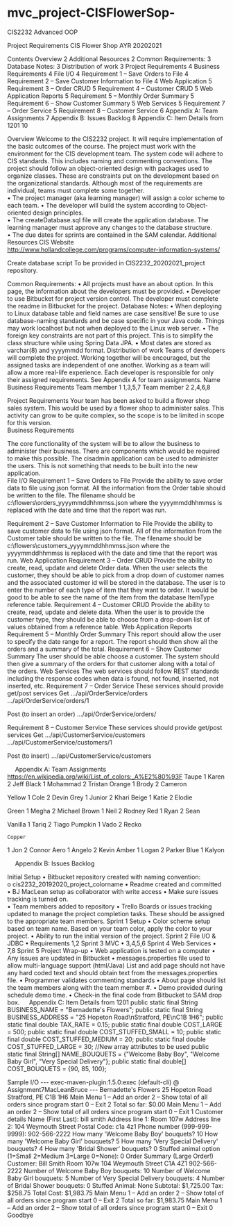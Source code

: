 # mvc_project-CISFlowerSop-
CIS2232 Advanced OOP

Project Requirements
CIS Flower Shop
AYR 20202021 



Contents
Overview	2
Additional Resources	2
Common Requirements:	3
Database Notes:	3
Distribution of work	3
Project Requirements	4
Business Requirements	4
File I/O	4
Requirement 1 – Save Orders to File	4
Requirement 2 – Save Customer Information to File	4
Web Application	5
Requirement 3 – Order CRUD	5
Requirement 4 – Customer CRUD	5
Web Application Reports	5
Requirement 5 – Monthly Order Summary	5
Requirement 6 – Show Customer Summary	5
Web Services	5
Requirement 7 – Order Service	5
Requirement 8 – Customer Service	6
Appendix A: Team Assignments	7
Appendix B: Issues Backlog	8
Appendix C: Item Details from 1201	10



Overview
Welcome to the CIS2232 project.  It will require implementation of the basic outcomes of the course.  The project must work with the environment for the CIS development team.  The system code will adhere to CIS standards.  This includes naming and commenting conventions. The project should follow an object-oriented design with packages used to organize classes.  These are constraints put on the development based on the organizational standards.
Although most of the requirements are individual, teams must complete some together.  
•	The project manager (aka learning manager) will assign a color scheme to each team.
•	The developer will build the system according to Object-oriented design principles.   
•	The createDatabase.sql file will create the application database.  The learning manager must approve any changes to the database structure.  
•	The due dates for sprints are contained in the SAM calendar.
Additional Resources
CIS Website	http://www.hollandcollege.com/programs/computer-information-systems/

Create database script	To be provided in CIS2232_20202021_project repository.
	

Common Requirements:
•	All projects must have an about option.  In this page, the information about the developers must be provided.
•	Developer to use Bitbucket for project version control.  The developer must complete the readme in Bitbucket for the project.
Database Notes:
•	When deploying to Linux database table and field names are case sensitive!  Be sure to use database-naming standards and be case specific in your Java code.  Things may work localhost but not when deployed to the Linux web server.
•	The foreign key constraints are not part of this project. This is to simplify the class structure while using Spring Data JPA.
•	Most dates are stored as varchar(8) and yyyymmdd format.
Distribution of work
Teams of developers will complete the project.  Working together will be encouraged, but the assigned tasks are independent of one another.  Working as a team will allow a more real-life experience.  Each developer is responsible for only their assigned requirements.  See Appendix A for team assignments.
Name	Business Requirements
Team member 1	1,3,5,7
Team member 2	2,4,6,8
	

Project Requirements
Your team has been asked to build a flower shop sales system.  This would be used by a flower shop to administer sales.  This activity can grow to be quite complex, so the scope is to be limited in scope for this version.  
Business Requirements  

The core functionality of the system will be to allow the business to administer their business.  There are components which would be required to make this possible.
The cisadmin application can be used to administer the users.  This is not something that needs to be built into the new application.  
File I/O
Requirement 1 – Save Orders to File
Provide the ability to save order data to file using json format.  All the information from the Order table should be written to the file.  The filename should be c:\flowers\orders_yyyymmddhhmmss.json where the yyyymmddhhmmss is replaced with the date and time that the report was run.

Requirement 2 – Save Customer Information to File
Provide the ability to save customer data to file using json format.  All of the information from the Customer table should be written to the file.  The filename should be c:\flowers\customers_yyyymmddhhmmss.json where the yyyymmddhhmmss is replaced with the date and time that the report was run. 
Web Application
Requirement 3 – Order CRUD
Provide the ability to create, read, update and delete Order data.  When the user selects the customer, they should be able to pick from a drop down of customer names and the associated customer id will be stored in the database.  The user is to enter the number of each type of item that they want to order.  It would be good to be able to see the name of the item from the database ItemType reference table.
Requirement 4 – Customer CRUD
Provide the ability to create, read, update and delete data.  When the user is to provide the customer type, they should be able to choose from a drop-down list of values obtained from a reference table.
Web Application Reports
Requirement 5 – Monthly Order Summary
This report should allow the user to specify the date range for a report.  The report should then show all the orders and a summary of the total.
Requirement 6 – Show Customer Summary
The user should be able choose a customer.  The system should then give a summary of the orders for that customer along with a total of the orders.
Web Services
The web services should follow REST standards including the response codes when data is found, not found, inserted, not inserted, etc.
Requirement 7 – Order Service
These services should provide get/post services 
Get
…/api/OrderService/orders
…/api/OrderService/orders/1

Post (to insert an order)
…/api/OrderService/orders/

Requirement 8 – Customer Service
These services should provide get/post services 
Get
…/api/CustomerService/customers
…/api/CustomerService/customers/1

Post (to insert)
…/api/CustomerService/customers


 
Appendix A: Team Assignments
https://en.wikipedia.org/wiki/List_of_colors:_A%E2%80%93F
Taupe
1 Karen
2 Jeff	Black
1 Mohammad
2 Tristan	Orange
1 Brody
2 Cameron

Yellow
1 Cole
2 Devin
	Grey
1 Junior
2 Khari
	Beige
1 Katie
2 Elodie


Green
1 Megha
2 Michael	Brown
1 Neil
2 Rodney	Red
1 Ryan
2 Sean


Vanilla
1 Tariq
2 Tiago
	Pumpkin
1 Vado
2 Recko

	Copper
1 Jon
2 Connor
Aero
1 Angelo
2 Kevin	Amber
1 Logan
2 Parker	Blue
1 Kalyon

 
Appendix B: Issues Backlog

Initial Setup
•	Bitbucket repository created with naming convention:  
o	cis2232_20192020_project_colorname
•	Readme created and committed
•	BJ MacLean setup as collaborator with write access
•	Make sure issues tracking is turned on.  
•	Team members added to repository
•	Trello Boards or issues tracking updated to manage the project completion tasks.  These should be assigned to the appropriate team members.
Sprint 1 Setup
•	Color scheme setup based on team name.  Based on your team color, apply the color to your project.
•	Ability to run the initial version of the project.
Sprint 2 File I/O & JDBC
•	Requirements 1,2
Sprint 3 MVC
•	3,4,5,6
Sprint 4 Web Services
•	7,8
Sprint 5 Project Wrap-up
•	Web application is tested on a computer 
•	Any issues are updated in Bitbucket
•	messages.properties file used to allow multi-language support (html/Java)  List and add page should not have any hard coded text and should obtain text from the messages.properties file.
•	Programmer validates commenting standards
•	About page should list the team members along with the team member #.
•	Demo provided during schedule demo time.
•	Check-in the final code from Bitbucket to SAM drop box.
 
Appendix C: Item Details from 1201
public static final String BUSINESS_NAME = "Bernadette's Flowers";
public static final String BUSINESS_ADDRESS = "25 Hopeton Road\nStratford, PE\nC1B 1H6";
public static final double TAX_RATE = 0.15;
public static final double COST_LARGE = 500;
public static final double COST_STUFFED_SMALL = 10;
public static final double COST_STUFFED_MEDIUM = 20;
public static final double COST_STUFFED_LARGE = 30;
//New array attributes to be used
public static final String[] NAME_BOUQUETS = {"Welcome Baby Boy", "Welcome Baby Girl", "Very Special Delivery"};
public static final double[] COST_BOUQUETS = {90, 85, 100};

Sample I/O 
--- exec-maven-plugin:1.5.0:exec (default-cli) @ Assignment7MacLeanBruce ---
Bernadette's Flowers
25 Hopeton Road
Stratford, PE
C1B 1H6
Main Menu
1 – Add an order
2 – Show total of all orders since program start
0 – Exit
2
Total so far: $0.00
Main Menu
1 – Add an order
2 – Show total of all orders since program start
0 – Exit
1
Customer details
Name (First Last):
bill smith
Address line 1:
Room 107w
Address line 2:
104 Weymouth Street
Postal Code:
c1a 4z1
Phone number (999-999-9999):
902-566-2222
How many 'Welcome Baby Boy' bouquets?
10
How many 'Welcome Baby Girl' bouquets?
5
How many 'Very Special Delivery' bouquets?
4
How many 'Bridal Shower' bouquets?
0
Stuffed animal option (1=Small 2=Medium 3=Large 0=None):
0
Order Summary (Large Order!)
Customer: Bill Smith
Room 107w
104 Weymouth Street
C1A 4Z1
902-566-2222
Number of Welcome Baby Boy bouquets: 10
Number of Welcome Baby Girl bouquets: 5
Number of Very Special Delivery bouquets: 4
Number of Bridal Shower bouquets: 0
Stuffed Animal: None
Subtotal: $1,725.00
Tax: $258.75
Total Cost: $1,983.75
Main Menu
1 – Add an order
2 – Show total of all orders since program start
0 – Exit
2
Total so far: $1,983.75
Main Menu
1 – Add an order
2 – Show total of all orders since program start
0 – Exit
0
Goodbye


